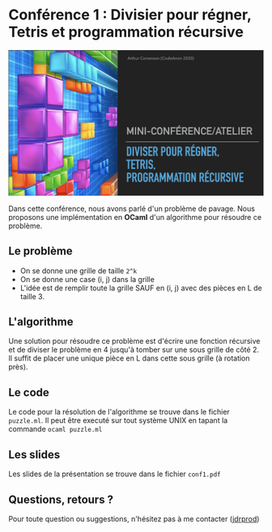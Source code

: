 # Conférence 1 : Divisier pour régner, Tetris et programmation récursive

![affiche](./affiche.png)

Dans cette conférence, nous avons parlé d'un problème de pavage. Nous proposons une implémentation en **OCaml** d'un algorithme pour résoudre ce problème.

## Le problème

+ On se donne une grille de taille `2^k`
+ On se donne une case (i, j) dans la grille
+ L'idée est de remplir toute la grille SAUF en (i, j) avec des pièces en L de taille 3.

## L'algorithme

Une solution pour résoudre ce problème est d'écrire une fonction récursive et de diviser le problème en 4 jusqu'à tomber sur une sous grille de côté 2. Il suffit de placer une unique pièce en L dans cette sous grille (à rotation près).

## Le code

Le code pour la résolution de l'algorithme se trouve dans le fichier `puzzle.ml`.
Il peut être executé sur tout système UNIX en tapant la commande `ocaml puzzle.ml`

## Les slides

Les slides de la présentation se trouve dans le fichier `conf1.pdf`

## Questions, retours ?

Pour toute question ou suggestions, n'hésitez pas à me contacter ([jdrprod](https://github.com/jdrprod))




